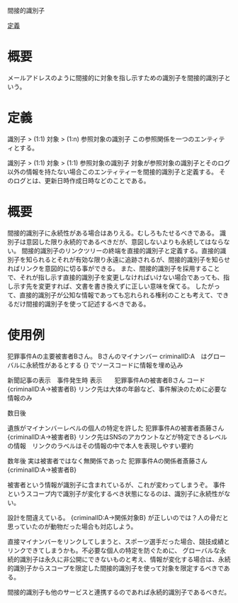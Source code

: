 間接的識別子

[定義](https://www.w3.org/TR/webarch/#indirect-identification)

# 概要

メールアドレスのように間接的に対象を指し示すための識別子を間接的識別子という。

# 定義

識別子 > (1:1) 対象 > (1:n) 参照対象の識別子
この参照関係を一つのエンティティとする。

識別子 > (1:1) 対象 > (1:1) 参照対象の識別子
対象が参照対象の識別子とそのログ以外の情報を持たない場合このエンティティーを間接的識別子と定義する。
そのログとは、更新日時作成日時などのことである。


# 概要
間接的識別子に永続性がある場合はありえる。むしろもたせるべきである。
識別子は意図した限り永続的であるべきだが、意図しないよりも永続してはならない。
間接的識別子のリンクツリーの終端を直接的識別子と定義する。直接的識別子を知られるとそれが有効な限り永遠に追跡されるが、間接的識別子を知らせればリンクを意図的に切る事ができる。
また、間接的識別子を採用することで、それが指し示す直接的識別子を変更しなければいけない場合であっても、指し示す先を変更すれば、文書を書き換えずに正しい意味を保てる。
したがって、直接的識別子が公知な情報であっても忘れられる権利のことも考えて、できるだけ間接的識別子を使って記述するべきである。

# 使用例

犯罪事件Aの主要被害者Bさん。
Bさんのマイナンバー
criminalID:A　はグローバルに永続性があるとする
{} でソースコードに情報を埋め込み

新聞記事の表示　事件発生時
表示　　犯罪事件Aの被害者Bさん
コード　{criminalID:A->被害者B}
リンク先は大体の年齢など、事件解決のために必要な情報のみ

数日後

遺族がマイナンバーレベルの個人の特定を許した
犯罪事件Aの被害者斎藤さん
{criminalID:A->被害者B}
リンク先はSNSのアカウントなどが特定できるレベルの情報　リンクのラベルはその情報の中で本人を表現しやすい要約

数年後
実は被害者ではなく無関係であった
犯罪事件Aの関係者斎藤さん
{criminalID:A->被害者B}


被害者という情報が識別子に含まれているが、これが変わってしまうぞ。
事件というスコープ内で識別子が変化するべき状態になるのは、識別子に永続性がない。

設計を間違えている。
{criminalID:A->関係対象B}
が正しいのでは？人の骨だと思っていたのが動物だった場合も対応しよう。

直接マイナンバーをリンクしてしまうと、スポーツ選手だった場合、競技成績とリンクできてしまうかも。不必要な個人の特定を防ぐために、
グローバルな永続的識別子は永久に非公開にできないものと考え、情報が変化する場合は、永続的識別子からスコープを限定した間接的識別子を使って対象を限定するべきである。

間接的識別子も他のサービスと連携するのであれば永続的識別子であるべきだ。

